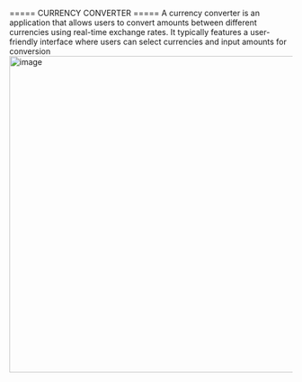 ===== CURRENCY CONVERTER =====
A currency converter is an application that allows users to convert amounts between different currencies
using real-time exchange rates. It typically features a user-friendly interface where users can select
currencies and input amounts for conversion
<img width="562" alt="image" src="https://github.com/user-attachments/assets/5c86a6d6-9fcb-4ddd-9e3a-38899e95c147" />
